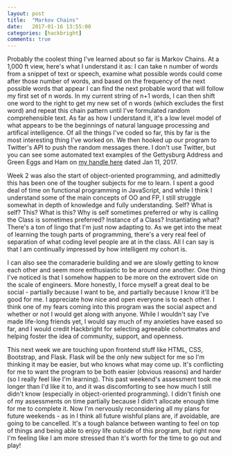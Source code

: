 ```yaml
---
layout: post
title:  "Markov Chains"
date:   2017-01-16 13:55:00
categories: [hackbright]
comments: true
---
```


Probably the coolest thing I've learned about so far is Markov Chains. At a 1,000 ft view, here's what I understand it as: I can take n number of words from a snippet of text or speech, examine what possible words could come after those number of words, and based on the frequency of the next possible words that appear I can find the next probable word that will follow my first set of n words. In my current string of n+1 words, I can then shift one word to the right to get my new set of n words (which excludes the first word) and repeat this chain pattern until I've formulated random comprehensible text. As far as how I understand it, it's a low level model of what appears to be the beginnings of natural language processing and artifical intelligence. Of all the things I've coded so far, this by far is the most interesting thing I've worked on. We then hooked up our program to Twitter's API to push the random messages there. I don't use Twitter, but you can see some automated text examples of the Gettysburg Address and Green Eggs and Ham on [my handle here][twitter] dated Jan 11, 2017.

Week 2 was also the start of object-oriented programming, and admittedly this has been one of the tougher subjects for me to learn. I spent a good deal of time on functional programming in JavaScript, and while I think I understand some of the main concepts of OO and FP, I still struggle somewhat in depth of knowledge and fully understanding. Self? What is self? This? What is this? Why is self sometimes preferred or why is calling the Class is sometimes preferred? Instance of a Class? Instantiating what? There's a ton of lingo that I'm just now adapting to. As we get into the meat of learning the tough parts of programming, there's a very real feel of separation of what coding level people are at in the class. All I can say is that I am continually impressed by how intelligent my cohort is.

I can also see the comaraderie building and we are slowly getting to know each other and seem more enthusiastic to be around one another. One thing I've noticed is that I somehow happen to be more on the extrovert side on the scale of engineers. More honestly, I force myself a great deal to be social - partially because I want to be, and partially because I know it'll be good for me. I appreciate how nice and open everyone is to each other. I think one of my fears coming into this program was the social aspect and whether or not I would get along with anyone. While I wouldn't say I've made life-long friends yet, I would say much of my anxieties have eased so far, and I would credit Hackbright for selecting agreeable cohortmates and helping foster the idea of community, support, and openness.

This next week we are touching upon frontend stuff like HTML, CSS, Bootstrap, and Flask. Flask will be the only new subject for me so I'm thinking it may be easier, but who knows what may come up. It's conflicting for me to want the program to be both easier (obvious reasons) and harder (so I really feel like I'm learning). This past weekend's assessment took me longer than I'd like it to, and it was discomforting to see how much I still didn't know (especially in object-oriented programming). I didn't finish one of my assessments on time partially because I didn't allocate enough time for me to complete it. Now I'm nervously reconsidering all my plans for future weekends - as in I think all future wishful plans are, if avoidable, are going to be cancelled. It's a tough balance between wanting to feel on top of things and being able to enjoy life outside of this program, but right now I'm feeling like I am more stressed than it's worth for the time to go out and play!



[twitter]: https://twitter.com/isntnotjoanne
